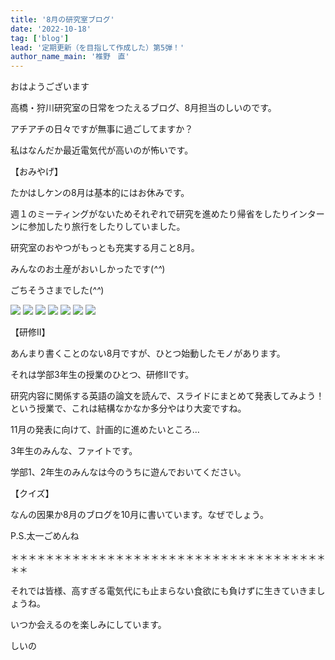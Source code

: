 ```yaml
---
title: '8月の研究室ブログ'
date: '2022-10-18'
tag: ['blog']
lead: '定期更新（を目指して作成した）第5弾！'
author_name_main: '椎野　直'
---
```


おはようございます

高橋・狩川研究室の日常をつたえるブログ、8月担当のしいのです。

アチアチの日々ですが無事に過ごしてますか？

私はなんだか最近電気代が高いのが怖いです。

【おみやげ】

たかはしケンの8月は基本的にはお休みです。

週１のミーティングがないためそれぞれで研究を進めたり帰省をしたりインターンに参加したり旅行をしたりしていました。

研究室のおやつがもっとも充実する月こと8月。

みんなのお土産がおいしかったです(*^^*)

ごちそうさまでした(*^^*)

![](/blog/monthly-202208/おみやげ1.png)
![](/blog/monthly-202208/おみやげ2.png)
![](/blog/monthly-202208/おみやげ3.png)
![](/blog/monthly-202208/おみやげ4-2.png)
![](/blog/monthly-202208/おみやげ4-1.jpg)
![](/blog/monthly-202208/おみやげ5.jpg)
![](/blog/monthly-202208/おみやげ6.png)


【研修II】

あんまり書くことのない8月ですが、ひとつ始動したモノがあります。

それは学部3年生の授業のひとつ、研修IIです。

研究内容に関係する英語の論文を読んで、スライドにまとめて発表してみよう！という授業で、これは結構なかなか多分やはり大変ですね。

11月の発表に向けて、計画的に進めたいところ…

3年生のみんな、ファイトです。

学部1、2年生のみんなは今のうちに遊んでおいてください。

【クイズ】

なんの因果か8月のブログを10月に書いています。なぜでしょう。

P.S.太一ごめんね

＊＊＊＊＊＊＊＊＊＊＊＊＊＊＊＊＊＊＊＊＊＊＊＊＊＊＊＊＊＊＊＊＊＊＊＊＊＊

それでは皆様、高すぎる電気代にも止まらない食欲にも負けずに生きていきましょうね。

いつか会えるのを楽しみにしています。

しいの